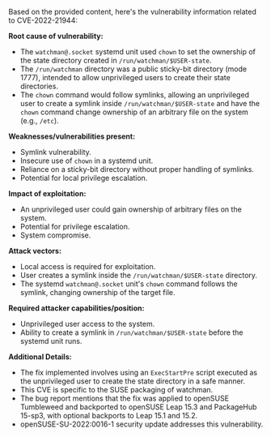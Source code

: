 Based on the provided content, here's the vulnerability information related to CVE-2022-21944:

**Root cause of vulnerability:**
- The `watchman@.socket` systemd unit used `chown` to set the ownership of the state directory created in `/run/watchman/$USER-state`.
- The `/run/watchman` directory was a public sticky-bit directory (mode 1777), intended to allow unprivileged users to create their state directories.
- The `chown` command would follow symlinks, allowing an unprivileged user to create a symlink inside `/run/watchman/$USER-state` and have the `chown` command change ownership of an arbitrary file on the system (e.g., `/etc`).

**Weaknesses/vulnerabilities present:**
- Symlink vulnerability.
- Insecure use of `chown` in a systemd unit.
- Reliance on a sticky-bit directory without proper handling of symlinks.
- Potential for local privilege escalation.

**Impact of exploitation:**
- An unprivileged user could gain ownership of arbitrary files on the system.
- Potential for privilege escalation.
- System compromise.

**Attack vectors:**
- Local access is required for exploitation.
- User creates a symlink inside the `/run/watchman/$USER-state` directory.
- The systemd `watchman@.socket` unit's `chown` command follows the symlink, changing ownership of the target file.

**Required attacker capabilities/position:**
- Unprivileged user access to the system.
- Ability to create a symlink in `/run/watchman/$USER-state` before the systemd unit runs.

**Additional Details:**
- The fix implemented involves using an `ExecStartPre` script executed as the unprivileged user to create the state directory in a safe manner.
- This CVE is specific to the SUSE packaging of watchman.
- The bug report mentions that the fix was applied to openSUSE Tumbleweed and backported to openSUSE Leap 15.3 and PackageHub 15-sp3, with optional backports to Leap 15.1 and 15.2.
- openSUSE-SU-2022:0016-1 security update addresses this vulnerability.
